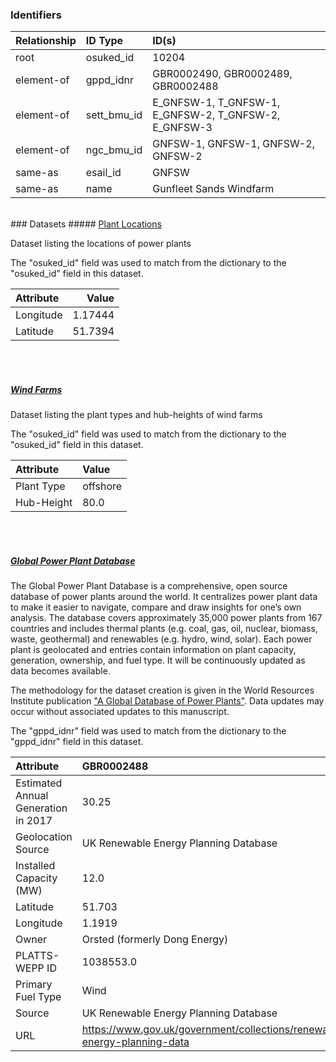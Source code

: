 ### Identifiers

| Relationship   | ID Type     | ID(s)                                                 |
|:---------------|:------------|:------------------------------------------------------|
| root           | osuked_id   | 10204                                                 |
| element-of     | gppd_idnr   | GBR0002490, GBR0002489, GBR0002488                    |
| element-of     | sett_bmu_id | E_GNFSW-1, T_GNFSW-1, E_GNFSW-2, T_GNFSW-2, E_GNFSW-3 |
| element-of     | ngc_bmu_id  | GNFSW-1, GNFSW-1, GNFSW-2, GNFSW-2                    |
| same-as        | esail_id    | GNFSW                                                 |
| same-as        | name        | Gunfleet Sands Windfarm                               |

<br>
### Datasets
##### <a href="https://raw.githubusercontent.com/OSUKED/Dictionary-Datasets/main/datasets/plant-locations/datapackage.json">Plant Locations</a>

Dataset listing the locations of power plants

The "osuked_id" field was used to match from the dictionary to the "osuked_id" field in this dataset.

| Attribute   |    Value |
|:------------|---------:|
| Longitude   |  1.17444 |
| Latitude    | 51.7394  |

<br><br>
##### <a href="https://raw.githubusercontent.com/OSUKED/Dictionary-Datasets/main/datasets/wind-farms/datapackage.json">Wind Farms</a>

Dataset listing the plant types and hub-heights of wind farms

The "osuked_id" field was used to match from the dictionary to the "osuked_id" field in this dataset.

| Attribute   | Value    |
|:------------|:---------|
| Plant Type  | offshore |
| Hub-Height  | 80.0     |

<br><br>
##### <a href="https://raw.githubusercontent.com/OSUKED/Dictionary-Datasets/main/datasets/global-power-plant-database/datapackage.json">Global Power Plant Database</a>

The Global Power Plant Database is a comprehensive, open source database of power plants around the world. It centralizes power plant data to make it easier to navigate, compare and draw insights for one’s own analysis. The database covers approximately 35,000 power plants from 167 countries and includes thermal plants (e.g. coal, gas, oil, nuclear, biomass, waste, geothermal) and renewables (e.g. hydro, wind, solar). Each power plant is geolocated and entries contain information on plant capacity, generation, ownership, and fuel type. It will be continuously updated as data becomes available. 

The methodology for the dataset creation is given in the World Resources Institute publication ["A Global Database of Power Plants"](https://www.wri.org/research/global-database-power-plants). Data updates may occur without associated updates to this manuscript.

The "gppd_idnr" field was used to match from the dictionary to the "gppd_idnr" field in this dataset.

| Attribute                           | GBR0002488                                                               | GBR0002489                                                               | GBR0002490                                                               |
|:------------------------------------|:-------------------------------------------------------------------------|:-------------------------------------------------------------------------|:-------------------------------------------------------------------------|
| Estimated Annual Generation in 2017 | 30.25                                                                    | 163.86                                                                   | 272.26                                                                   |
| Geolocation Source                  | UK Renewable Energy Planning Database                                    | UK Renewable Energy Planning Database                                    | UK Renewable Energy Planning Database                                    |
| Installed Capacity (MW)             | 12.0                                                                     | 65.0                                                                     | 108.0                                                                    |
| Latitude                            | 51.703                                                                   | 51.7272                                                                  | 51.7308                                                                  |
| Longitude                           | 1.1919                                                                   | 1.2459                                                                   | 1.218                                                                    |
| Owner                               | Orsted (formerly Dong Energy)                                            | Orsted (formerly Dong Energy)                                            | Orsted (formerly Dong Energy)                                            |
| PLATTS-WEPP ID                      | 1038553.0                                                                | NaN                                                                      | 1038553.0                                                                |
| Primary Fuel Type                   | Wind                                                                     | Wind                                                                     | Wind                                                                     |
| Source                              | UK Renewable Energy Planning Database                                    | UK Renewable Energy Planning Database                                    | UK Renewable Energy Planning Database                                    |
| URL                                 | https://www.gov.uk/government/collections/renewable-energy-planning-data | https://www.gov.uk/government/collections/renewable-energy-planning-data | https://www.gov.uk/government/collections/renewable-energy-planning-data |
